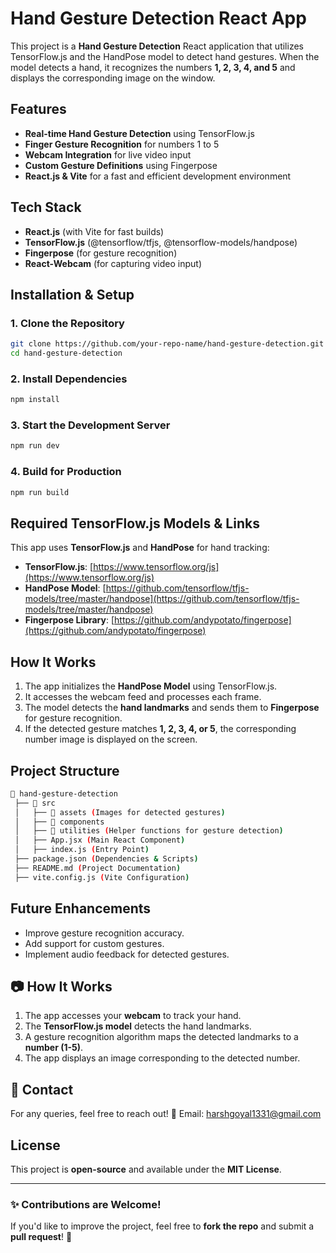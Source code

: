 # Hand Gesture Detection React App

This project is a **Hand Gesture Detection** React application that utilizes TensorFlow.js and the HandPose model to detect hand gestures. When the model detects a hand, it recognizes the numbers **1, 2, 3, 4, and 5** and displays the corresponding image on the window.

## Features
- **Real-time Hand Gesture Detection** using TensorFlow.js
- **Finger Gesture Recognition** for numbers 1 to 5
- **Webcam Integration** for live video input
- **Custom Gesture Definitions** using Fingerpose
- **React.js & Vite** for a fast and efficient development environment

## Tech Stack
- **React.js** (with Vite for fast builds)
- **TensorFlow.js** (@tensorflow/tfjs, @tensorflow-models/handpose)
- **Fingerpose** (for gesture recognition)
- **React-Webcam** (for capturing video input)

## Installation & Setup
### 1. Clone the Repository
```sh
git clone https://github.com/your-repo-name/hand-gesture-detection.git
cd hand-gesture-detection
```

### 2. Install Dependencies
```sh
npm install
```

### 3. Start the Development Server
```sh
npm run dev
```

### 4. Build for Production
```sh
npm run build
```

## Required TensorFlow.js Models & Links
This app uses **TensorFlow.js** and **HandPose** for hand tracking:
- **TensorFlow.js**: [https://www.tensorflow.org/js](https://www.tensorflow.org/js)
- **HandPose Model**: [https://github.com/tensorflow/tfjs-models/tree/master/handpose](https://github.com/tensorflow/tfjs-models/tree/master/handpose)
- **Fingerpose Library**: [https://github.com/andypotato/fingerpose](https://github.com/andypotato/fingerpose)

## How It Works
1. The app initializes the **HandPose Model** using TensorFlow.js.
2. It accesses the webcam feed and processes each frame.
3. The model detects the **hand landmarks** and sends them to **Fingerpose** for gesture recognition.
4. If the detected gesture matches **1, 2, 3, 4, or 5**, the corresponding number image is displayed on the screen.

## Project Structure
```bash
📂 hand-gesture-detection
 ├── 📂 src
 │   ├── 📂 assets (Images for detected gestures)
 │   ├── 📂 components
 │   ├── 📂 utilities (Helper functions for gesture detection)
 │   ├── App.jsx (Main React Component)
 │   ├── index.js (Entry Point)
 ├── package.json (Dependencies & Scripts)
 ├── README.md (Project Documentation)
 ├── vite.config.js (Vite Configuration)
```

## Future Enhancements
- Improve gesture recognition accuracy.
- Add support for custom gestures.
- Implement audio feedback for detected gestures.

## 📷 How It Works
1. The app accesses your **webcam** to track your hand.
2. The **TensorFlow.js model** detects the hand landmarks.
3. A gesture recognition algorithm maps the detected landmarks to a **number (1-5)**.
4. The app displays an image corresponding to the detected number.


## 📩 Contact
For any queries, feel free to reach out!
📧 Email: harshgoyal1331@gmail.com

## License
This project is **open-source** and available under the **MIT License**.

---
### ✨ Contributions are Welcome!
If you'd like to improve the project, feel free to **fork the repo** and submit a **pull request**! 🚀

